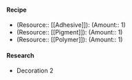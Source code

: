 #### Recipe
- (Resource:: [[Adhesive]]): (Amount:: 1)
- (Resource:: [[Pigment]]): (Amount:: 1)
- (Resource:: [[Polymer]]): (Amount:: 1)

#### Research
- Decoration 2
